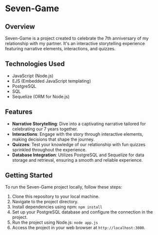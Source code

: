 # Seven-Game

## Overview
Seven-Game is a project created to celebrate the 7th anniversary of my relationship with my partner. It's an interactive storytelling experience featuring narrative elements, interactions, and quizzes.

## Technologies Used
- JavaScript (Node.js)
- EJS (Embedded JavaScript templating)
- PostgreSQL
- SQL
- Sequelize (ORM for Node.js)

## Features
- **Narrative Storytelling**: Dive into a captivating narrative tailored for celebrating our 7 years together.
- **Interactions**: Engage with the story through interactive elements, making decisions that shape the journey.
- **Quizzes**: Test your knowledge of our relationship with fun quizzes sprinkled throughout the experience.
- **Database Integration**: Utilizes PostgreSQL and Sequelize for data storage and retrieval, ensuring a smooth and reliable experience.

## Getting Started
To run the Seven-Game project locally, follow these steps:

1. Clone this repository to your local machine.
2. Navigate to the project directory.
3. Install dependencies using npm: `npm install`
4. Set up your PostgreSQL database and configure the connection in the project.
5. Run the project using Node.js: `node app.js`
6. Access the project in your web browser at `http://localhost:3000`.
